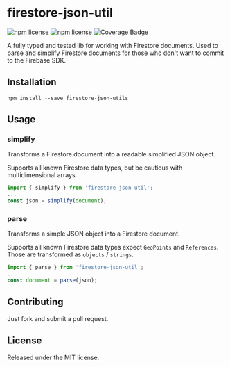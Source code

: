 # firestore-json-util
[![npm license](https://img.shields.io/github/license/mamichels/firestore-json-utils)](https://github.com/mamichels/firestore-json-utils/blob/main/LICENCE)
[![npm license](https://img.shields.io/npm/v/firestore-json-utils)](https://www.npmjs.com/package/firestore-json-utils)
[![Coverage Badge](https://img.shields.io/endpoint?url=https://gist.githubusercontent.com/mamichels/206d74dd194a97a674980599a252e16d/raw/firestore-json-utils_heads_main.json)](https://github.com/mamichels/firestore-json-utils/tree/main/tests)

A fully typed and tested lib for working with Firestore documents.
Used to parse and simplify Firestore documents for those who don't want to commit to the Firebase SDK.

## Installation
```shell
npm install --save firestore-json-utils
```

## Usage
### simplify
Transforms a Firestore document into a readable simplified JSON object.

Supports all known Firestore data types, but be cautious with multidimensional arrays.
```ts
import { simplify } from 'firestore-json-util';
...
const json = simplify(document);
```

### parse
Transforms a simple JSON object into a Firestore document.

Supports all known Firestore data types expect `GeoPoints` and `References`. Those are transformed as `objects` / `strings`.
```ts
import { parse } from 'firestore-json-util';
...
const document = parse(json);
```

## Contributing
Just fork and submit a pull request.

## License
Released under the MIT license.
